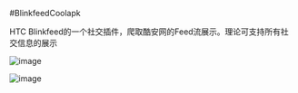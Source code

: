 #BlinkfeedCoolapk

HTC Blinkfeed的一个社交插件，爬取酷安网的Feed流展示。理论可支持所有社交信息的展示

![image](http://image.coolapk.com/apk_image/2016/1230/Screenshot_20161230-103136-for-126032-o_1b56ppsn8um67ljh5h1sjvhf510-uid-478139.png.t.jpg)

![image](http://image.coolapk.com/apk_image/2016/1230/Screenshot_20161230-103248-for-126032-o_1b56pqa3tsna12sj149l29c86r1c-uid-478139.png.t.jpg)

